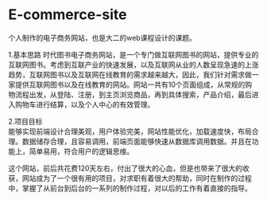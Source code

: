 # E-commerce-site
个人制作的电子商务网站，也是大二的web课程设计的课题。   

1.基本思路
       时代图书电子商务网站，是一个专门做互联网图书的网站，提供专业的互联网图书。考虑到互联产业的快速发展，以及互联网从业的人数呈现急速的上涨趋势，互联网图书以及互联网在线教育的需求越来越大，因此，我们针对需求做一家提供互联网图书以及在线教育的网站。网站一共有10个页面组成，从常规的购物流程出发，从登陆、注册，到主页浏览商品，再到具体搜索，产品介绍，最后进入购物车进行结算，以及个人中心的有效管理。
       
2.项目目标  
       能够实现前端设计合理美观，用户体验完美，网站性能优化，加载速度快，布局合理。数据储存合理，且容易调用，前端页面能够快速从数据库调用数据。并且在功能上，简单易用，符合用户的逻辑思维。


这个网站，前后共花费120天左右，付出了很大的心血，但是也带来了很大的收获，网站成为了一个很有用的项目，对求职有着很大的帮助，同时在制作的过程中，掌握了从前台到后台的一系列的制作过程，对以后的工作有着直接的指导。
